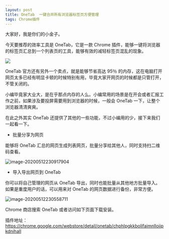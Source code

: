 ```yaml
---
layout: post
title: OneTab  一键合并所有浏览器标签页方便管理
tags: Chrome插件
---
```


大家好，我是你们的小金子。

今天要推荐的效率工具是 OneTab，它是一款 Chrome 插件，能够一键将浏览器的标签页汇总到一个列表页的工具，能够有效的减轻标签页混乱的现象。

![](https://lh3.googleusercontent.com/fh7bDoUz8VTpzUPtW_ERxPPK9sm7TvsgYZwcItGyMQt2ygIfeVlisiTh03-6tPwPc7w3rlbqAA=w640-h400-e365)

OneTab 官方还有另外一个卖点，就是能够节省高达 95％ 的内存，这在电脑打开网页太多已经有明显卡顿的时候特别有用，毕竟大家开网页的时候都是只管打开，不管关闭的。

小编毕竟家大业大，是在乎那点内存的人么。小编常用的场景是在开会或者汇报工作之前，如果涉及要投屏需要用到浏览器的时候，一般会 OneTab 一下，让整个浏览器清清爽爽。

在此之外其实 OneTab 还提供了其他的一些功能，不过小编用的少，接下来我们一起看一下。

* 批量分享为网页

能够将 OneTab 汇总的网页生成列表网页，批量分享给其他人，同时支持扫二维码查看。

![image-20200512230917904](https://7465-test-3c9b5e-1-1301419220.tcb.qcloud.la/images/compress_image-20200512230917904.png)

* 导入导出网页到 OneTab

你可以将自己管理的网页从 OneTab 导出，同时也能批量从其他地方批量导入。如果是重度用户的话，可以用来对 OneTab 的网页数据进行备份，非常方便。

![image-20200512230558711](https://7465-test-3c9b5e-1-1301419220.tcb.qcloud.la/images/compress_image-20200512230558711.png)



Chrome 商店搜索 OneTab 或者访问如下页面下载安装。

插件地址：https://chrome.google.com/webstore/detail/onetab/chphlpgkkbolifaimnlloiipkdnihall



